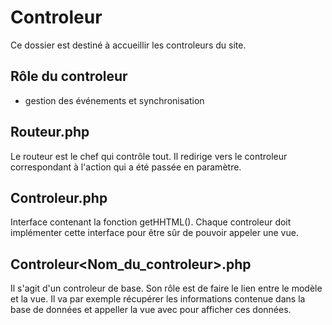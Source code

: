 # Controleur
Ce dossier est destiné à accueillir les controleurs du site.

## Rôle du controleur
- gestion des événements et synchronisation

## Routeur.php
Le routeur est le chef qui contrôle tout. Il redirige vers le controleur correspondant à l'action qui a été passée en paramètre.

## Controleur.php
Interface contenant la fonction getHHTML(). Chaque controleur doit implémenter cette interface pour être sûr de pouvoir appeler une vue.

## Controleur\<Nom_du_controleur\>.php
Il s'agit d'un controleur de base. Son rôle est de faire le lien entre le modèle et la vue. Il va par exemple récupérer les informations contenue dans la base de données et appeller la vue avec pour afficher ces données.
